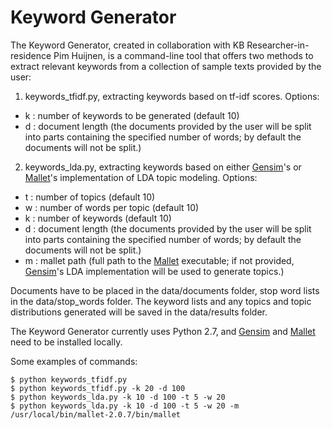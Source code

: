 Keyword Generator
=================

The Keyword Generator, created in collaboration with KB Researcher-in-residence Pim Huijnen, is a command-line tool that offers two methods to extract relevant keywords from a collection of sample texts provided by the user:

1) keywords_tfidf.py, extracting keywords based on tf-idf scores. Options:
 
- k : number of keywords to be generated (default 10)
- d : document length (the documents provided by the user will be split into parts containing the specified number of words; by default the documents will not be split.)
 
2) keywords_lda.py, extracting keywords based on either [Gensim](https://radimrehurek.com/gensim/)'s or [Mallet](http://mallet.cs.umass.edu)'s implementation of LDA topic modeling. Options:
 
- t : number of topics (default 10)
- w : number of words per topic (default 10)
- k : number of keywords (default 10)
- d : document length (the documents provided by the user will be split into parts containing the specified number of words; by default the documents will not be split.)
- m : mallet path (full path to the [Mallet](http://mallet.cs.umass.edu) executable; if not provided, [Gensim](https://radimrehurek.com/gensim/)'s LDA implementation will be used to generate topics.)

Documents have to be placed in the data/documents folder, stop word lists in the data/stop_words folder. The keyword lists and any topics and topic distributions generated will be saved in the data/results folder.

The Keyword Generator currently uses Python 2.7, and [Gensim](https://radimrehurek.com/gensim/) and [Mallet](http://mallet.cs.umass.edu) need to be installed locally.

Some examples of commands:
```
$ python keywords_tfidf.py
$ python keywords_tfidf.py -k 20 -d 100
$ python keywords_lda.py -k 10 -d 100 -t 5 -w 20
$ python keywords_lda.py -k 10 -d 100 -t 5 -w 20 -m /usr/local/bin/mallet-2.0.7/bin/mallet
```


